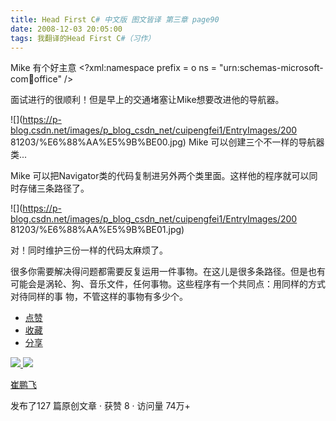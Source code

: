 ```yaml
---
title: Head First C# 中文版 图文皆译 第三章 page90
date: 2008-12-03 20:05:00
tags: 我翻译的Head First C#（习作）
---
```

Mike  有个好主意  <?xml:namespace prefix = o ns = "urn:schemas-microsoft-
com:office:office" />

面试进行的很顺利！但是早上的交通堵塞让Mike想要改进他的导航器。

![](https://p-blog.csdn.net/images/p_blog_csdn_net/cuipengfei1/EntryImages/200
81203/%E6%88%AA%E5%9B%BE00.jpg) Mike  可以创建三个不一样的导航器类...

Mike  可以把Navigator类的代码复制进另外两个类里面。这样他的程序就可以同时存储三条路径了。

![](https://p-blog.csdn.net/images/p_blog_csdn_net/cuipengfei1/EntryImages/200
81203/%E6%88%AA%E5%9B%BE01.jpg)

对！同时维护三份一样的代码太麻烦了。

很多你需要解决得问题都需要反复运用一件事物。在这儿是很多条路径。但是也有可能会是涡轮、狗、音乐文件，任何事物。这些程序有一个共同点：用同样的方式对待同样的事
物，不管这样的事物有多少个。

  * [ 点赞  ](javascript:;)
  * [ 收藏  ](javascript:;)
  * [ 分享 ](javascript:;)

[ ![](https://profile.csdnimg.cn/5/2/5/3_cuipengfei1)
![](https://g.csdnimg.cn/static/user-reg-year/1x/11.png)
](https://blog.csdn.net/cuipengfei1)

[ 崔鹏飞 ](https://blog.csdn.net/cuipengfei1)

发布了127 篇原创文章  ·  获赞 8  ·  访问量 74万+

